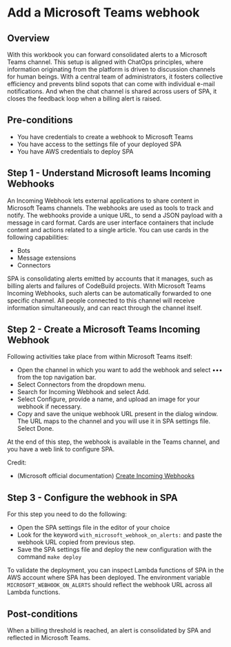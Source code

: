 # Add a Microsoft Teams webhook

## Overview
With this workbook you can forward consolidated alerts to a Microsoft Teams channel. This setup is aligned with ChatOps principles, where information originating from the platform is driven to discussion channels for human beings. With a central team of administrators, it fosters collective efficiency and prevents blind sopots that can come with individual e-mail notifications. And when the chat channel is shared across users of SPA, it closes the feedback loop when a billing alert is raised.

## Pre-conditions
- You have credentials to create a webhook to Microsoft Teams
- You have access to the settings file of your deployed SPA
- You have AWS credentials to deploy SPA

## Step 1 - Understand Microsoft Ieams Incoming Webhooks

An Incoming Webhook lets external applications to share content in Microsoft Teams channels. The webhooks are used as tools to track and notify. The webhooks provide a unique URL, to send a JSON payload with a message in card format. Cards are user interface containers that include content and actions related to a single article. You can use cards in the following capabilities:
- Bots
- Message extensions
- Connectors

SPA is consolidating alerts emitted by accounts that it manages, such as billing alerts and failures of CodeBuild projects. With Microsoft Teams Incoming Webhooks, such alerts can be automatically forwarded to one specific channel. All people connected to this channel will receive information simultaneously, and can react through the channel itself.

## Step 2 - Create a Microsoft Teams Incoming Webhook

Following activities take place from within Microsoft Teams itself:
- Open the channel in which you want to add the webhook and select ••• from the top navigation bar.
- Select Connectors from the dropdown menu.
- Search for Incoming Webhook and select Add.
- Select Configure, provide a name, and upload an image for your webhook if necessary.
- Copy and save the unique webhook URL present in the dialog window. The URL maps to the channel and you will use it in SPA settings file. Select Done.

At the end of this step, the webhook is available in the Teams channel, and you have a web link to configure SPA.

Credit:
- (Microsoft official documentation) [Create Incoming Webhooks](https://learn.microsoft.com/en-us/microsoftteams/platform/webhooks-and-connectors/how-to/add-incoming-webhook)


## Step 3 - Configure the webhook in SPA

For this step you need to do the following:
- Open the SPA settings file in the editor of your choice
- Look for the keyword `with_microsoft_webhook_on_alerts:` and paste the webhook URL copied from previous step.
- Save the SPA settings file and deploy the new configuration with the command `make deploy`

To validate the deployment, you can inspect Lambda functions of SPA in the AWS account where SPA has been deployed. The environment variable `MICROSOFT_WEBHOOK_ON_ALERTS` should reflect the webhook URL across all Lambda functions.

## Post-conditions

When a billing threshold is reached, an alert is consolidated by SPA and reflected in Microsoft Teams.